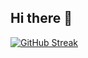 ## Hi there 👋

[![GitHub Streak](https://github-readme-streak-stats.herokuapp.com?user=DreiDev04&theme=dracula&date_format=M%20j%5B%2C%20Y%5D&card_width=500&card_height=200)](https://git.io/streak-stats)
<!--
**DreiDev04/DreiDev04** is a ✨ _special_ ✨ repository because its `README.md` (this file) appears on your GitHub profile.

Here are some ideas to get you started:

- 🔭 I’m currently working on ...
- 🌱 I’m currently learning ...
- 👯 I’m looking to collaborate on ...
- 🤔 I’m looking for help with ...
- 💬 Ask me about ...
- 📫 How to reach me: ...
- 😄 Pronouns: ...
- ⚡ Fun fact: ...
-->
